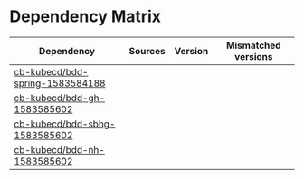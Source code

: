 # Dependency Matrix

Dependency | Sources | Version | Mismatched versions
---------- | ------- | ------- | -------------------
[cb-kubecd/bdd-spring-1583584188](https://github.com/cb-kubecd/bdd-spring-1583584188.git) |  | []() | 
[cb-kubecd/bdd-gh-1583585602](https://github.com/cb-kubecd/bdd-gh-1583585602.git) |  | []() | 
[cb-kubecd/bdd-sbhg-1583585602](https://github.com/cb-kubecd/bdd-sbhg-1583585602.git) |  | []() | 
[cb-kubecd/bdd-nh-1583585602](https://github.com/cb-kubecd/bdd-nh-1583585602.git) |  | []() | 
